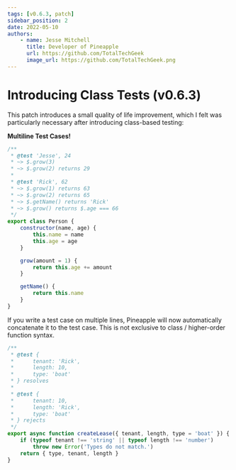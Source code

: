 ```yaml
---
tags: [v0.6.3, patch]
sidebar_position: 2
date: 2022-05-10
authors: 
    - name: Jesse Mitchell
      title: Developer of Pineapple
      url: https://github.com/TotalTechGeek
      image_url: https://github.com/TotalTechGeek.png
---
```


# Introducing Class Tests (v0.6.3)

This patch introduces a small quality of life improvement, which I felt was particularly necessary after introducing class-based testing:

**Multiline Test Cases!**

```js
/**
 * @test 'Jesse', 24 
 * ~> $.grow(3)
 * ~> $.grow(2) returns 29
 * 
 * @test 'Rick', 62 
 * ~> $.grow(1) returns 63
 * ~> $.grow(2) returns 65
 * ~> $.getName() returns 'Rick'
 * ~> $.grow() returns $.age === 66
 */
export class Person {
    constructor(name, age) {
        this.name = name
        this.age = age
    }

    grow(amount = 1) {
        return this.age += amount
    }

    getName() {
        return this.name
    }
}
```

If you write a test case on multiple lines, Pineapple will now automatically concatenate it to the test case. This is not exclusive to class / higher-order function syntax.

```js
/**
 * @test { 
 *      tenant: 'Rick',
 *      length: 10,
 *      type: 'boat' 
 * } resolves
 * 
 * @test {
 *      tenant: 10,
 *      length: 'Rick',
 *      type: 'boat'
 * } rejects
 */
export async function createLease({ tenant, length, type = 'boat' }) {
    if (typeof tenant !== 'string' || typeof length !== 'number') 
        throw new Error('Types do not match.')
    return { type, tenant, length }
}
```
